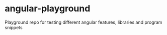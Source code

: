 # angular-playground

Playground repo for testing different angular features, libraries and program snippets